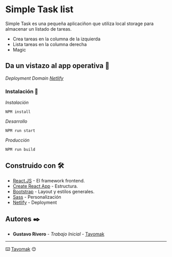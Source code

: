 
# Simple Task list

Simple Task es una pequeña aplicaciñon que utiliza local storage para almacenar un listado de tareas.

  - Crea tareas en la columna de la izquierda
  - Lista tareas en la columna derecha
  - Magic

## Da un vistazo al app operativa 🚀

_Deployment Domain [Netlify](https://upbeat-austin-63cc71.netlify.app/)_


### Instalación 🔧

_Instalación_

```
NPM install
```

_Desarrollo_

```
NPM run start
```

_Producción_

```
NPM run build
```

## Construido con 🛠️

* [React.JS](https://es.reactjs.org/) - El framework frontend.
* [Create React App](https://create-react-app.dev/docs/getting-started/) - Estructura.
* [Bootstrap](https://react-bootstrap.github.io/) - Layout y estilos generales.
* [Sass](https://sass-lang.com/) - Personalización
* [Netlify](https://www.netlify.com/) - Deployment

## Autores ✒️

* **Gustavo Rivero** - *Trabajo Inicial* - [Tavomak](https://github.com/tavomak) 

---
⌨️ [Tavomak](https://github.com/tavomak) 😊

